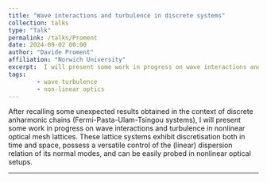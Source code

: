 ```yaml
---
title: "Wave interactions and turbulence in discrete systems"
collection: talks
type: "Talk"
permalink: /talks/Proment
date: 2024-09-02 00:00
author: "Davide Proment" 
affiliation: "Norwich University"
excerpt:  I will present some work in progress on wave interactions and turbulence in nonlinear optical mesh lattices.  
tags: 
        - wave turbulence
        - non-linear optics
--- 
```


After recalling some unexpected results obtained in the context of discrete anharmonic chains (Fermi-Pasta-Ulam-Tsingou systems), I will present some work in progress on wave interactions and turbulence in nonlinear optical mesh lattices. These lattice systems exhibit discretisation both in time and space, possess a versatile control of the (linear) dispersion relation of its normal modes, and can be easily probed in nonlinear optical setups.
 
---

